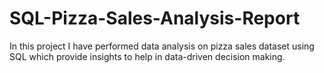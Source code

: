 # SQL-Pizza-Sales-Analysis-Report

In this project I have performed data analysis on pizza sales dataset using SQL which provide insights to help in data-driven decision making.
